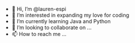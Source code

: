 - 👋 Hi, I’m @lauren-espi
- 👀 I’m interested in expanding my love for coding
- 🌱 I’m currently learning Java and Python
- 💞️ I’m looking to collaborate on ...
- 📫 How to reach me ...

<!---
lauren-espi/lauren-espi is a ✨ special ✨ repository because its `README.md` (this file) appears on your GitHub profile.
You can click the Preview link to take a look at your changes.
--->
